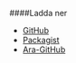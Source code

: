 ####Ladda ner

* [GitHub](https://github.com/canax/anax-flat)
* [Packagist](https://packagist.org/packages/mos/anax-flat)
* [Ara-GitHub](https://github.com/Ara95/Anax-Flat)
